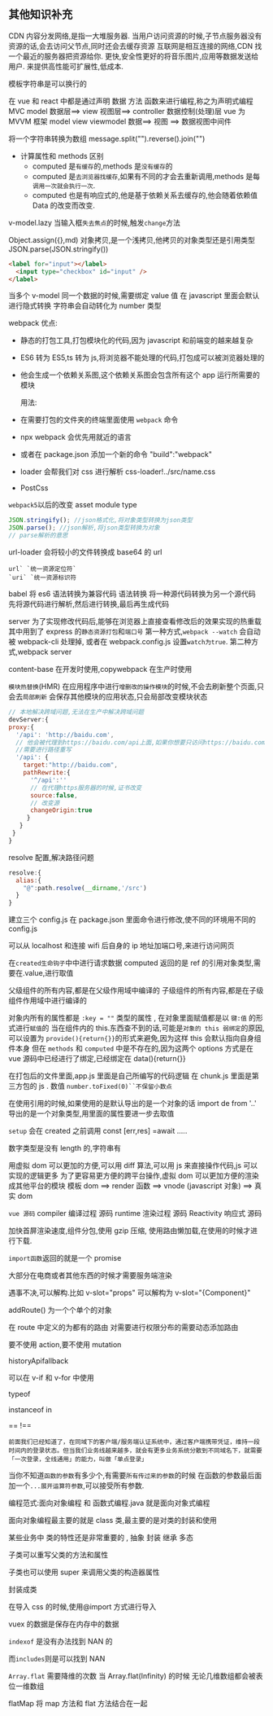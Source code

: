 ## 其他知识补充

CDN 内容分发网络,是指一大堆服务器.
当用户访问资源的时候,子节点服务器没有资源的话,会去访问父节点,同时还会去缓存资源
互联网是相互连接的网络,CDN 找一个最近的服务器把资源给你.
更快,安全性更好的将音乐图片,应用等数据发送给用户.
来提供高性能可扩展性,低成本.

模板字符串是可以换行的

在 vue 和 react 中都是通过声明 数据 方法 函数来进行编程,称之为声明式编程
MVC model 数据层==> view 视图层==> controller 数据控制(处理)层
vue 为 MVVM 框架 model view viewmodel 数据==> 视图 ==> 数据视图中间件

将一个字符串转换为数组 message.split("").reverse().join("")

- 计算属性和 methods 区别
  - computed 是`有缓存`的,methods 是`没有缓存`的
  - computed 是`去浏览器找缓存`,如果有不同的才会去重新调用,methods 是每`调用一次就会执行一次`.
  - computed 也是有响应式的,他是基于依赖关系去缓存的,他会随着依赖值 Data 的改变而改变.

v-model.lazy 当输入框`失去焦点`的时候,触发`change`方法

Object.assign({},md) 对象拷贝,是一个浅拷贝,他拷贝的对象类型还是引用类型
JSON.parse(JSON.stringify())

```html
<label for="input"></label>
  <input type="checkbox" id="input" />
</label>
```

当多个 v-model 同一个数据的时候,需要绑定 value 值
在 javascript 里面会默认进行隐式转换 字符串会自动转化为 number 类型

webpack
优点:

- 静态的打包工具,打包模块化的代码,因为 javascript 和前端变的越来越复杂
- ES6 转为 ES5,ts 转为 js,将浏览器不能处理的代码,打包成可以被浏览器处理的
- 他会生成一个依赖关系图,这个依赖关系图会包含所有这个 app 运行所需要的模块

  用法:

- 在需要打包的文件夹的终端里面使用 `webpack` 命令
- npx webpack 会优先用就近的语言
- 或者在 package.json 添加一个新的命令 "build":"webpack"
- loader 会帮我们对 css 进行解析 css-loader!../src/name.css
- PostCss

`webpack5`以后的改变
asset module type

```js
JSON.stringify(); //json格式化,将对象类型转换为json类型
JSON.parse(); //json解析,将json类型转换为对象
// parse解析的意思
```

url-loader 会将较小的文件转换成 base64 的 url

```
url` `统一资源定位符`
`uri` `统一资源标识符
```

babel 将 es6 语法转换为兼容代码
语法转换 将一种源代码转换为另一个源代码
先将源代码进行解析,然后进行转换,最后再生成代码

server 为了实现修改代码后,能够在浏览器上直接查看修改后的效果实现的热重载
其中用到了 express 的`静态资源打包`和`端口号`
第一种方式,`webpack --watch` 会自动被 webpack-cli 处理掉,
或者在 webpack.config.js 设置`watch为true`.
第二种方式,webpack server

content-base 在开发时使用,copywebpack 在生产时使用

`模块热替换`(HMR)
在应用程序中进行`增删改的操作模块`的时候,不会去刷新整个页面,只会去`局部刷新`
会保存其他模块的应用状态,只会局部改变模块状态

```js
// 本地解决跨域问题,无法在生产中解决跨域问题
devServer:{
proxy:{
  '/api': 'http://baidu.com',
  // 他会被代理到https://baidu.com/api上面,如果你想要只访问https://baidu.com
  //需要进行路径重写
  '/api': {
    target:"http://baidu.com",
    pathRewrite:{
      '^/api':''
      // 在代理https服务器的时候,证书改变
      source:false,
      // 改变源
      changeOrigin:true
     }
   }
 }
}
```

resolve 配置,解决路径问题

```js
resolve:{
  alias:{
    "@":path.resolve(__dirname,'/src')
  }
}
```

建立三个 config.js
在 package.json 里面命令进行修改,使不同的环境用不同的 config.js

<script type="module"></script>

可以从 localhost 和连接 wifi 后自身的 ip 地址加端口号,来进行访问网页

在`created生命钩子`中中进行请求数据
computed 返回的是 ref 的引用对象类型,需要在.value,进行取值

父级组件的所有内容,都是在父级作用域中编译的
子级组件的所有内容,都是在子级组件作用域中进行编译的

对象内所有的属性都是 `:key = ""` 类型的属性 , 在对象里面赋值都是以 `键:值` 的形式进行`赋值`的
当在组件内的 this.东西查不到的话,可能是`对象的 this 弱绑定`的原因,可以设置为 `provide(){return{}}`的形式来避免,因为这样 this 会默认指向自身组件本身
但在 `methods` 和 `computed` 中是不存在的,因为这两个 options 方式是在 vue 源码中已经进行了绑定,已经绑定在 data(){return{}}

在打包后的文件里面,app.js 里面是自己所编写的代码逻辑
在 chunk.js 里面是第三方包的 js .
数值 ` number.toFixed(0)``不保留小数点 `

在使用引用的时候,如果使用的是默认导出的是一个对象的话
import de from '..' 导出的是一个对象类型,用里面的属性要进一步去取值

`setup` 会在 created 之前调用
const [err,res] =await .....

数字类型是没有 length 的,字符串有

用虚拟 dom 可以更加的方便,可以用 diff 算法,可以用 js 来直接操作代码,js 可以实现的逻辑更多
为了更容易更方便的跨平台操作,虚拟 dom 可以更加方便的渲染成其他平台的模块
模板 dom ==> render 函数 ==> vnode (javascript 对象) ==> 真实 dom

`vue 源码`
compiler 编译过程 源码
runtime 渲染过程 源码
Reactivity 响应式 源码

加快首屏渲染速度,组件分包,使用 gzip 压缩,
使用路由懒加载,在使用的时候才进行下载.

`import函数`返回的就是一个 promise

大部分在电商或者其他东西的时候才需要服务端渲染

遇事不决,可以解构.比如 v-slot="props" 可以解构为 v-slot="{Component}"

addRoute() 为一个个单个的对象

在 route 中定义的为都有的路由
对需要进行权限分布的需要动态添加路由

要不使用 action,要不使用 mutation

historyApifallback

<template></template> 可以在 v-if 和 v-for 中使用

typeof

instanceof in

== !==

`前面我们已经知道了，在同域下的客户端/服务端认证系统中，通过客户端携带凭证，维持一段时间内的登录状态。但当我们业务线越来越多，就会有更多业务系统分散到不同域名下，就需要「一次登录，全线通用」的能力，叫做「单点登录」`

当你不知道`函数的参数`有多少个,有需要`所有传过来的参数`的时候 在函数的参数最后面加一个`...展开运算符参数`,可以接受所有参数.

编程范式:面向对象编程 和 函数式编程.java 就是面向对象式编程

面向对象编程最主要的就是 class 类,最主要的是对类的封装和使用

某些业务中 类的特性还是非常重要的 , 抽象 封装 继承 多态

子类可以重写父类的方法和属性

子类也可以使用 super 来调用父类的构造器属性

封装成类

在导入 css 的时候,使用@import 方式进行导入

vuex 的数据是保存在内存中的数据

`indexof` 是没有办法找到 NAN 的

而`includes`则是可以找到 NAN

`Array.flat` 需要降维的次数 当 Array.flat(Infinity) 的时候 无论几维数组都会被表位一维数组

flatMap 将 map 方法和 flat 方法结合在一起
